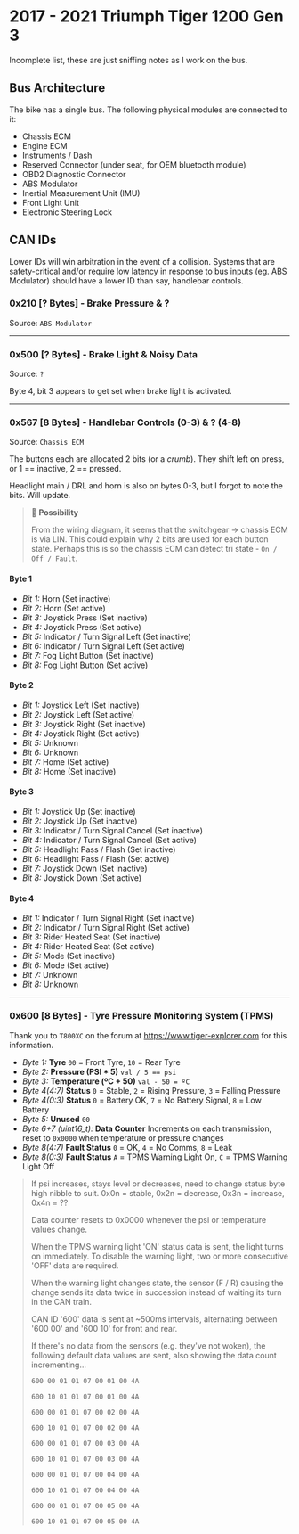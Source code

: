 # 2017 - 2021 Triumph Tiger 1200 Gen 3

Incomplete list, these are just sniffing notes as I work on the bus.

## Bus Architecture

The bike has a single bus. The following physical modules are connected to it:

- Chassis ECM
- Engine ECM
- Instruments / Dash
- Reserved Connector (under seat, for OEM bluetooth module)
- OBD2 Diagnostic Connector
- ABS Modulator
- Inertial Measurement Unit (IMU)
- Front Light Unit
- Electronic Steering Lock

## CAN IDs

Lower IDs will win arbitration in the event of a collision. Systems that are safety-critical and/or require low latency in response to bus inputs (eg. ABS Modulator) should have a lower ID than say, handlebar controls.

### 0x210 [? Bytes] - Brake Pressure & ?

Source: `ABS Modulator`

---

### 0x500 [? Bytes] - Brake Light & Noisy Data

Source: `?`

Byte 4, bit 3 appears to get set when brake light is activated.

---

### 0x567 [8 Bytes] - Handlebar Controls (0-3) & ? (4-8) 

Source: `Chassis ECM`

The buttons each are allocated 2 bits (or a *crumb*). They shift left on press, or 1 == inactive, 2 == pressed.

Headlight main / DRL and horn is also on bytes 0-3, but I forgot to note the bits. Will update.

> :thinking: **Possibility**
> 
> From the wiring diagram, it seems that the switchgear -> chassis ECM is via LIN. This could explain why 2 bits are used for each button state. Perhaps this is so the chassis ECM can detect tri state - `On / Off / Fault`.

#### Byte 1

- *Bit 1:* Horn (Set inactive)
- *Bit 2:* Horn (Set active)
- *Bit 3:* Joystick Press (Set inactive)
- *Bit 4:* Joystick Press (Set active)
- *Bit 5:* Indicator / Turn Signal Left (Set inactive)
- *Bit 6:* Indicator / Turn Signal Left (Set active)
- *Bit 7:* Fog Light Button (Set inactive)
- *Bit 8:* Fog Light Button (Set active)

#### Byte 2

- *Bit 1:* Joystick Left (Set inactive)
- *Bit 2:* Joystick Left (Set active)
- *Bit 3:* Joystick Right (Set inactive)
- *Bit 4:* Joystick Right (Set active)
- *Bit 5:* Unknown
- *Bit 6:* Unknown
- *Bit 7:* Home (Set active)
- *Bit 8:* Home (Set inactive)

#### Byte 3

- *Bit 1:* Joystick Up (Set inactive)
- *Bit 2:* Joystick Up (Set inactive)
- *Bit 3:* Indicator / Turn Signal Cancel (Set inactive)
- *Bit 4:* Indicator / Turn Signal Cancel (Set active)
- *Bit 5:* Headlight Pass / Flash (Set inactive)
- *Bit 6:* Headlight Pass / Flash (Set active)
- *Bit 7:* Joystick Down (Set inactive)
- *Bit 8:* Joystick Down (Set active)

#### Byte 4

- *Bit 1:* Indicator / Turn Signal Right (Set inactive)
- *Bit 2:* Indicator / Turn Signal Right (Set active)
- *Bit 3:* Rider Heated Seat (Set inactive)
- *Bit 4:* Rider Heated Seat (Set active)
- *Bit 5:* Mode (Set inactive)
- *Bit 6:* Mode (Set active)
- *Bit 7:* Unknown
- *Bit 8:* Unknown

---

### 0x600 [8 Bytes] - Tyre Pressure Monitoring System (TPMS)

Thank you to `T800XC` on the forum at https://www.tiger-explorer.com for this information.

- *Byte 1:* **Tyre** `00` = Front Tyre, `10` = Rear Tyre 
- *Byte 2:* **Pressure (PSI * 5)** `val / 5 == psi`
- *Byte 3:* **Temperature (ºC + 50)** `val - 50 = ºC`
- *Byte 4(4:7)* **Status** `0` = Stable, `2` = Rising Pressure, `3` = Falling Pressure
- *Byte 4(0:3)* **Status** `0` = Battery OK, `7` = No Battery Signal, `8` = Low Battery
- *Byte 5:* **Unused** `00`
- *Byte 6+7 (uint16_t):* **Data Counter** Increments on each transmission, reset to `0x0000` when temperature or pressure changes
- *Byte 8(4:7)* **Fault Status** `0` = OK, `4` = No Comms, `8` = Leak
- *Byte 8(0:3)* **Fault Status** `A` = TPMS Warning Light On, `C` = TPMS Warning Light Off

> If psi increases, stays level or decreases, need to change status byte high nibble to suit.
 0x0n = stable, 0x2n = decrease, 0x3n = increase, 0x4n = ??
>
> Data counter resets to 0x0000 whenever the psi or temperature values change.
>
> When the TPMS warning light 'ON' status data is sent, the light turns on immediately. To disable the warning light, two or more consecutive 'OFF' data are required.
> 
> When the warning light changes state, the sensor (F / R) causing the change sends its data twice in succession instead of waiting its turn in the CAN train.
> 
> CAN ID '600' data is sent at ~500ms intervals, alternating between '600 00' and '600 10' for front and rear.
> 
> If there's no data from the sensors (e.g. they've not woken), the following default data values are sent, also showing the data count incrementing...
> 
> `600 00 01 01 07 00 01 00 4A`
> 
> `600 10 01 01 07 00 01 00 4A`
> 
> `600 00 01 01 07 00 02 00 4A`
> 
> `600 10 01 01 07 00 02 00 4A`
> 
> `600 00 01 01 07 00 03 00 4A`
> 
> `600 10 01 01 07 00 03 00 4A`
> 
> `600 00 01 01 07 00 04 00 4A`
> 
> `600 10 01 01 07 00 04 00 4A`
> 
> `600 00 01 01 07 00 05 00 4A`
> 
> `600 10 01 01 07 00 05 00 4A`
> 
